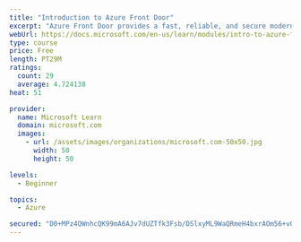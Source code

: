 ```yaml
---
title: "Introduction to Azure Front Door"
excerpt: "Azure Front Door provides a fast, reliable, and secure modern cloud content delivery network, integrated with intelligent threat protection."
webUrl: https://docs.microsoft.com/en-us/learn/modules/intro-to-azure-front-door/
type: course
price: Free
length: PT29M
ratings:
  count: 29
  average: 4.724138
heat: 51

provider:
  name: Microsoft Learn
  domain: microsoft.com
  images:
    - url: /assets/images/organizations/microsoft.com-50x50.jpg
      width: 50
      height: 50

levels:
  - Beginner

topics:
  - Azure

secured: "D0+MPz4QWnhcQK99mA6AJv7dUZTfk3Fsb/DSlxyML9WaQRmeH4bxrAOm56+v0TNC14JmVekqMlPmmSbAZ+SFcNTSXZNCsL3s7aUOIJHSWq+D9qVwSrGQHEgeQcspqxai29zApxoWNYGjLIVYgvT1eyuHh4a+BVniVcHMcCAV2XO2uodLda3tcFCnyAQP3Y+W58T8uU+TzO+iKBkM0UQc6aN1mCC/gK8Kfd5TAw9lhHaQukg2IS4FvhjHYIqJjpgSQpEAC0w7nuFYuApO3JvMf4b95xz5juup42Yl858COmchqohiSKWyawmBi+94y9fCRQnRlwMYrY7/kB0x4ZrWEXrVn4bWnI1Z8yPpA8CooePVz8Ypl4PdBr1xCCqqifTuhPI+RAotFK98UawQNfnKO4I0Ip1L8wu5rrNmF02vXO8=;UvlxGRAg6Yuifc0kGodTkA=="
---
```


